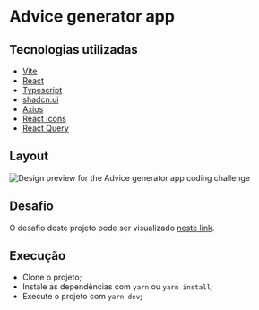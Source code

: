 # Advice generator app

## Tecnologias utilizadas

- [Vite](https://vitejs.dev/)
- [React](https://pt-br.reactjs.org/)
- [Typescript](https://www.typescriptlang.org/)
- [shadcn.ui](https://ui.shadcn.com/)
- [Axios](https://axios-http.com/)
- [React Icons](https://react-icons.github.io/react-icons/)
- [React Query](https://react-query.tanstack.com/)

## Layout

![Design preview for the Advice generator app coding challenge](./.github/desktop-preview.jpg)

## Desafio

O desafio deste projeto pode ser visualizado [neste link](https://www.frontendmentor.io/challenges/advice-generator-app-QdUG-13db).

## Execução

- Clone o projeto;
- Instale as dependências com `yarn` ou `yarn install`;
- Execute o projeto com `yarn dev`;
